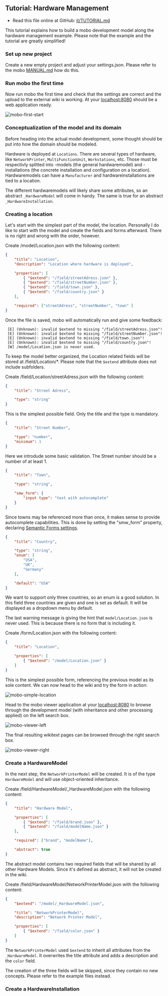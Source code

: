 ## Tutorial: Hardware Management
* Read this file online at GitHub: [it/TUTORIAL.md](https://github.com/Fannon/mobo/blob/master/examples/it/TUTORIAL.md)

This tutorial explains how to build a mobo development model along the hardware management example. Please note that the example and the tutorial are greatly simplified!

### Set up new project
Create a new empty project and adjust your settings.json. Please refer to the mobo [MANUAL.md](https://github.com/Fannon/mobo/blob/master/examples/init/MANUAL.md#create-a-new-project) how do this.

### Run mobo the first time
Now run mobo the first time and check that the settings are correct and the upload to the external wiki is working. At your [localhost:8080](http://localhost:8080) should be a web application ready.

![mobo-first-start](http://up.fannon.de/img/mobo-first-start.png?v=2)

### Conceptualization of the model and its domain
Before heading into the actual model development, some thought should be put into how the domain should be modeled.

Hardware is deployed at `Locations`. There are several types of hardware, like `NetworkPrinter`, `MultiFunctionUnit`, `Workstations`, etc. Those must be respectivly splitted into -models (the general hardwaremodel) and -installations (the concrete installation and configuration on a location). Hardwaremodels can have a `Manufacturer` and hardwareinstallations are tied to a location.

The different hardwaremodels will likely share some attributes, so an abstract `_HardwareModel` will come in handy. The same is true for an abstract `_HardwareInstallation`.


### Creating a location
Let's start with the simplest part of the model, the location. Personally I do like to start with the model and create the fields and forms afterward. There is no right and wrong with the order, however.

Create /model/Location.json with the following content:

```json
{
    "title": "Location",
    "description": "Location where hardware is deployed",

    "properties": [
        { "$extend": "/field/streetAdress.json" },
        { "$extend": "/field/streetNumber.json" },
        { "$extend": "/field/town.json" },
        { "$extend": "/field/country.json" }
    ],

    "required": ["streetAdress", "streetNumber", "town" ]
}
```

Once the file is saved, mobo will automatically run and give some feedback:

```text
 [E] (Unknown): invalid $extend to missing "/field/streetAdress.json"!
 [E] (Unknown): invalid $extend to missing "/field/streetNumber.json"!
 [E] (Unknown): invalid $extend to missing "/field/town.json"!
 [E] (Unknown): invalid $extend to missing "/field/country.json"!
 [W] /model/Location.json is never used.
 ```

To keep the model better organized, the Location related fields will be stored at /field/Location/*. Please note that the `$extend` attribute does not include subfolders.

Create /field/Location/streetAdress.json with the following content:

```json
{
    "title": "Street Adress",

    "type": "string"
}
```

This is the simplest possible field. Only the title and the type is mandatory.

```json
{
    "title": "Street Number",

    "type": "number",
    "minimum": 1
}
```

Here we introdude some basic validation. The Street number should be a number of at least 1.

```json
{
    "title": "Town",

    "type": "string",

    "smw_form": {
        "input type": "text with autocomplete"
    }
}
```

Since towns may be referenced more than once, it makes sense to provide autocomplete capabilities. This is done by setting the "smw_form" property, declaring [Semantic Forms settings](http://www.mediawiki.org/wiki/Extension:Semantic_Forms/Defining_forms#.27field.27_tag). 

```json
{
    "title": "Country",

    "type": "string",
    "enum": [
        "USA",
        "UK",
        "Germany"
    ],

    "default": "USA"
}
```

We want to support only three countries, so an enum is a good solution. In this field three countries are given and one is set as default. It will be displayed as a dropdown menu by default.

The last warning message is giving the hint that `model/Location.json` is never used. This is because there is no form that is including it. 

Create /form/Location.json with the following content:

```json
{
    "title": "Location",

    "properties": [
        { "$extend": "/model/Location.json" }
    ]
}
```

This is the simplest possible form, referencing the previous model as its sole content. We can now head to the wiki and try the form in action:

![mobo-simple-location](http://up.fannon.de/img/mobo-simple-location.png)

Head to the mobo viewer application at your [localhost:8080](http://localhost:8080) to browse through the development model (with inheritance and other processing applied) on the left search box. 

![mobo-viewer-left](http://up.fannon.de/img/mobo-viewer-left.png)

The final resulting wikitext pages can be browsed through the right search box.

![mobo-viewer-right](http://up.fannon.de/img/mobo-viewer-right.png)


### Create a HardwareModel
In the next step, the `NetworkPrinterModel` will be created. It is of the type `HardwareModel` and will use object-oriented inheritance.

Create /field/HardwareModel/_HardwareModel.json with the following content:

```json
{
    "title": "Hardware Model",

    "properties": [
        { "$extend": "/field/brand.json" },
        { "$extend": "/field/modelName.json" }
    ],

    "required": ["brand", "modelName"],

    "abstract": true
}
```

The abstract model contains two required fields that will be shared by all other Hardware Models. Since it's defined as abstract, it will not be created in the wiki. 

Create /field/HardwareModel/NetworkPrinterModel.json with the following content:

```json
{
    "$extend": "/model/_HardwareModel.json",

    "title": "NetworkPrinterModel",
    "description": "Network Printer Model",

    "properties": [
        { "$extend": "/field/color.json" }
    ]
}
```

The `NetworkPrinterModel` used `$extend` to inherit all attributes from the `_HardwareModel`. It overwrites the title attribute and adds a description and the `color` field.

The creation of the three fields will be skipped, since they contain no new concepts. Please refer to the example files instead.

### Create a HardwareInstallation
